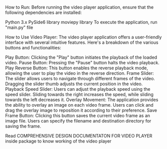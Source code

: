 How to Run:
Before running the video player application, ensure that the following dependencies are installed:

Python 3.x
PySide6 library
moviepy library
To execute the application, run "main.py" file  


How to Use Video Player:
The video player application offers a user-friendly interface with several intuitive features. Here's a breakdown of the various buttons and functionalities:

Play Button: Clicking the "Play" button initiates the playback of the loaded video.
Pause Button: Pressing the "Pause" button halts the video playback.
Play Reverse Button: This button enables the reverse playback mode, allowing the user to play the video in the reverse direction.
Frame Slider: The slider allows users to navigate through different frames of the video. Dragging the slider thumb adjusts the current position in the video.
Playback Speed Slider: Users can adjust the playback speed using the speed slider. Sliding towards the right increases the speed, while sliding towards the left decreases it.
Overlay Movement: The application provides the ability to overlay an image on each video frame. Users can click and drag the overlay image to reposition it according to their preference.
Save Frame Button: Clicking this button saves the current video frame as an image file. Users can specify the filename and destination directory for saving the frame.

Read COMPREHENSIVE DESIGN DOCUMENTATON FOR VIDEO PLAYER inside package to know working of the video player

